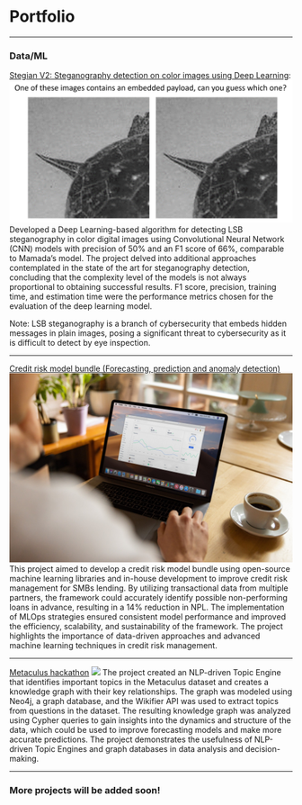 # Portfolio

---

### Data/ML 

[Stegian V2: Steganography detection on color images using Deep Learning](/projects/stegian/):
<img src="projects/stegian/imgs/1.png?raw=true"/>
Developed a Deep Learning-based algorithm for detecting LSB steganography in color digital images using Convolutional Neural Network (CNN) models with precision of 50% and an F1 score of 66%, comparable to Mamada’s model. The project delved into additional approaches contemplated in the state of the art for steganography detection, concluding that the complexity level of the models is not always proportional to obtaining successful results. F1 score, precision, training time, and estimation time were the performance metrics chosen for the evaluation of the deep learning model.

Note: LSB steganography is a branch of cybersecurity that embeds hidden messages in plain images, posing a significant threat to cybersecurity as it is difficult to detect by eye inspection.

---
[Credit risk model bundle (Forecasting, prediction and anomaly detection)](/projects/creditRisk/)
<img src="images/projects/creditRisk/forecasting.jpg?raw=true"/>
This project aimed to develop a credit risk model bundle using open-source machine learning libraries and in-house development to improve credit risk management for SMBs lending. By utilizing transactional data from multiple partners, the framework could accurately identify possible non-performing loans in advance, resulting in a 14% reduction in NPL. The implementation of MLOps strategies ensured consistent model performance and improved the efficiency, scalability, and sustainability of the framework. The project highlights the importance of data-driven approaches and advanced machine learning techniques in credit risk management.

---
[Metaculus hackathon](/projects/metaculus/)
<img src="images/projects/metaculus.png?raw=true"/>
The project created an NLP-driven Topic Engine that identifies important topics in the Metaculus dataset and creates a knowledge graph with their key relationships. The graph was modeled using Neo4j, a graph database, and the Wikifier API was used to extract topics from questions in the dataset. The resulting knowledge graph was analyzed using Cypher queries to gain insights into the dynamics and structure of the data, which could be used to improve forecasting models and make more accurate predictions. The project demonstrates the usefulness of NLP-driven Topic Engines and graph databases in data analysis and decision-making.

---
### More projects will be added soon!
<!--
---
[Weather forecasting and extrapolation](/projects/weather/)
<img src="images/projects/weather.jpg?raw=true"/>

---

## Additional projects 

### Web scraping and algorithms
- [Algorithm analysis](/projects/algorithms/)
- [KardexApp](/projects/kardex/)

### Distributed systems
- [Parallel computing](/projects/parallel/)
- [UPBotnet: IoT Botnet development](/projects/UPBotnet/)
- [Analytica](/projects/analytica/)

### Utilities/Small apps
- [py2TeX](/projects/py2tex/) 
- [Secret santa](/projects/santa/)

---
-->


